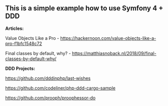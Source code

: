 This is a simple example how to use Symfony 4 + DDD
-----

**Articles:**

Value Objects Like a Pro - https://hackernoon.com/value-objects-like-a-pro-f1bfc1548c72

Final classes by default, why? - https://matthiasnoback.nl/2018/09/final-classes-by-default-why/


**DDD Projects:**

https://github.com/dddinphp/last-wishes

https://github.com/codeliner/php-ddd-cargo-sample

https://github.com/prooph/proophessor-do
